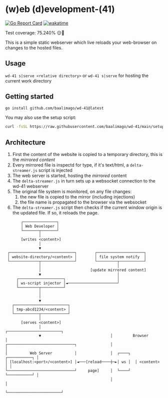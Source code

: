 # (w)eb (d)evelopment-(41)
[![Go Report Card](https://goreportcard.com/badge/github.com/baalimago/wd-41)](https://goreportcard.com/report/github.com/baalimago/wd-41)
[![wakatime](https://wakatime.com/badge/user/018cc8d2-3fd9-47ef-81dc-e4ad645d5f34/project/3bc921ec-dc23-4222-bf00-578f2eda0cbd.svg)](https://wakatime.com/badge/user/018cc8d2-3fd9-47ef-81dc-e4ad645d5f34/project/3bc921ec-dc23-4222-bf00-578f2eda0cbd)

Test coverage: 75.240% 😌👏

This is a simple static webserver which live reloads your web-browser on changes to the hosted files.

## Usage
`wd-41 s|serve <relative directory>` or `wd-41 s|serve` for hosting the current work directory

## Getting started
```bash
go install github.com/baalimago/wd-41@latest
```

You may also use the setup script:
```bash
curl -fsSL https://raw.githubusercontent.com/baalimago/wd-41/main/setup.sh | sh
```

## Architecture
1. First the content of the website is copied to a temporary directory, this is the _mirrored content_ 
1. Every mirrored file is inspectd for type, if it's text/html, a `delta-streamer.js` script is injected
1. The web server is started, hosting the _mirrored_ content
1. The `delta-streamer.js` in turn sets up a websocket connection to the wd-41 webserver
1. The original file system is monitored, on any file changes:
    1. the new file is copied to the mirror (including injections)
    1. the file name is propagated to the browser via the websocket
1. The `delta-streamer.js` script then checks if the current window origin is the updated file. If so, it reloads the page.
```
       ┌───────────────┐                                                 
       │ Web Developer │                                                 
       └───────┬───────┘                                                 
               │                                                         
       [writes <content>]                                                
               │                                                         
               ▼                                                         
 ┌─────────────────────────────┐        ┌─────────────────────┐          
 │ website-directory/<content> │        │ file system notify  │          
 └─────────────┬───────────────┘        └─────────┬───────────┘          
               │                                  │                      
               │                      [update mirrored content]          
               ▼                                  │                      
     ┌────────────────────┐                       │                      
     │ ws-script injector │◄──────────────────────┘                      
     └─────────┬──────────┘                                              
               │                                                         
               │                                                         
               ▼                                                         
   ┌────────────────────────┐                                            
   │ tmp-abcd1234/<content> │                                            
   └───────────┬────────────┘                                            
               │                                                         
       [serves <content>]                                                
               │                               ┌────────────────────────┐
               ▼                               │         Browser        │
┌──────────────────────────────┐               │                        │
│          Web Server          │               │  ┌────┐  ┌───────────┐ │
│ [localhost:<port>/<content>] │◄───[reload────┼─►│ ws │  │ <content> │ │
└──────────────────────────────┘     page]     │  └────┘  └───────────┘ │
                                               │                        │
                                               └────────────────────────┘
```

